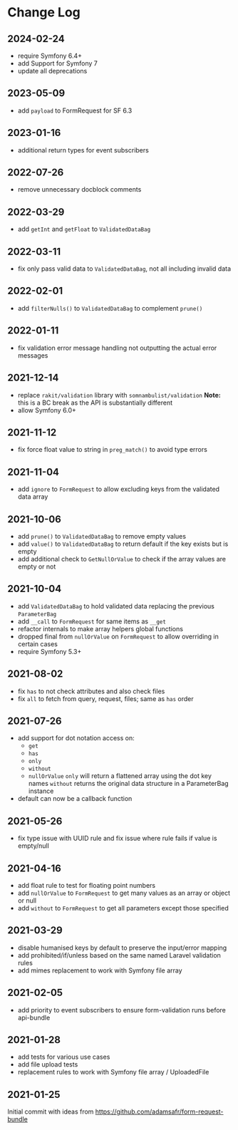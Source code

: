 Change Log
==========

2024-02-24
----------
 
 * require Symfony 6.4+
 * add Support for Symfony 7
 * update all deprecations

2023-05-09
----------

 * add `payload` to FormRequest for SF 6.3

2023-01-16
----------

 * additional return types for event subscribers

2022-07-26
----------

 * remove unnecessary docblock comments

2022-03-29
----------

 * add `getInt` and `getFloat` to `ValidatedDataBag`

2022-03-11
----------

 * fix only pass valid data to `ValidatedDataBag`, not all including invalid data

2022-02-01
----------

 * add `filterNulls()` to `ValidatedDataBag` to complement `prune()`

2022-01-11
----------

 * fix validation error message handling not outputting the actual error messages

2021-12-14
----------

 * replace `rakit/validation` library with `somnambulist/validation`
   __Note:__ this is a BC break as the API is substantially different
 * allow Symfony 6.0+
 
2021-11-12
----------

 * fix force float value to string in `preg_match()` to avoid type errors

2021-11-04
----------

 * add `ignore` to `FormRequest` to allow excluding keys from the validated data array

2021-10-06
----------

 * add `prune()` to `ValidatedDataBag` to remove empty values
 * add `value()` to `ValidatedDataBag` to return default if the key exists but is empty
 * add additional check to `GetNullOrValue` to check if the array values are empty or not

2021-10-04
----------

 * add `ValidatedDataBag` to hold validated data replacing the previous `ParameterBag`
 * add `__call` to `FormRequest` for same items as `__get`
 * refactor internals to make array helpers global functions
 * dropped final from `nullOrValue` on `FormRequest` to allow overriding in certain cases
 * require Symfony 5.3+

2021-08-02
----------

 * fix `has` to not check attributes and also check files
 * fix `all` to fetch from query, request, files; same as `has` order

2021-07-26
----------

 * add support for dot notation access on:
   * `get`
   * `has`
   * `only`
   * `without`
   * `nullOrValue`
   `only` will return a flattened array using the dot key names
   `without` returns the original data structure in a ParameterBag instance
 * default can now be a callback function

2021-05-26
----------

 * fix type issue with UUID rule and fix issue where rule fails if value is empty/null

2021-04-16
----------

 * add float rule to test for floating point numbers
 * add `nullOrValue` to `FormRequest` to get many values as an array or object or null
 * add `without` to `FormRequest` to get all parameters except those specified

2021-03-29
----------

 * disable humanised keys by default to preserve the input/error mapping
 * add prohibited/if/unless based on the same named Laravel validation rules
 * add mimes replacement to work with Symfony file array

2021-02-05
----------

 * add priority to event subscribers to ensure form-validation runs before api-bundle

2021-01-28
----------

 * add tests for various use cases
 * add file upload tests
 * replacement rules to work with Symfony file array / UploadedFile

2021-01-25
----------

Initial commit with ideas from https://github.com/adamsafr/form-request-bundle
